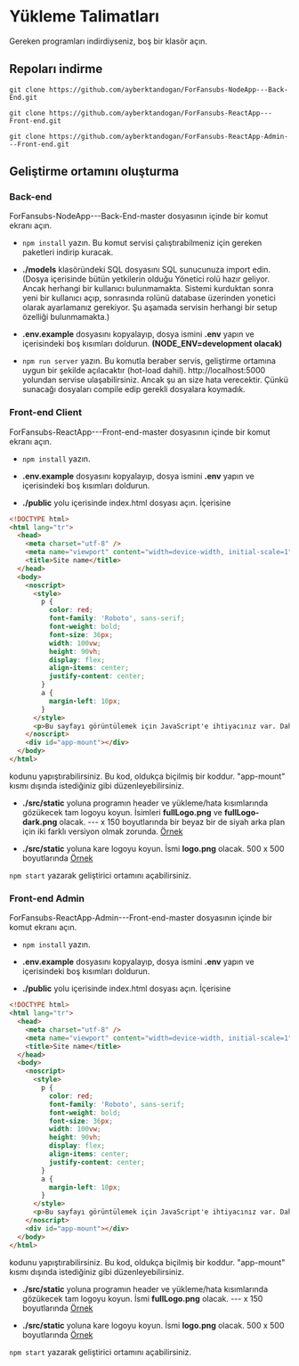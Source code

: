 # Yükleme Talimatları
Gereken programları indirdiyseniz, boş bir klasör açın.

## Repoları indirme

`git clone https://github.com/ayberktandogan/ForFansubs-NodeApp---Back-End.git`

`git clone https://github.com/ayberktandogan/ForFansubs-ReactApp---Front-end.git`

`git clone https://github.com/ayberktandogan/ForFansubs-ReactApp-Admin---Front-end.git`

## Geliştirme ortamını oluşturma

### Back-end
ForFansubs-NodeApp---Back-End-master dosyasının içinde bir komut ekranı açın. 

- `npm install` yazın. Bu komut servisi çalıştırabilmeniz için gereken paketleri indirip kuracak.

- **./models** klasöründeki SQL dosyasını SQL sunucunuza import edin. (Dosya içerisinde bütün yetkilerin olduğu Yönetici rolü hazır geliyor. Ancak herhangi bir kullanıcı bulunmamakta. Sistemi kurduktan sonra yeni bir kullanıcı açıp, sonrasında rolünü database üzerinden yonetici olarak ayarlamanız gerekiyor. Şu aşamada servisin herhangi bir setup özelliği bulunmamakta.)

- **.env.example** dosyasını kopyalayıp, dosya ismini **.env** yapın ve içerisindeki boş kısımları doldurun. **(NODE_ENV=development olacak)**

- `npm run server` yazın. Bu komutla beraber servis, geliştirme ortamına uygun bir şekilde açılacaktır (hot-load dahil). http://localhost:5000 yolundan servise ulaşabilirsiniz. Ancak şu an size hata verecektir. Çünkü sunacağı dosyaları compile edip gerekli dosyalara koymadık.

### Front-end Client
ForFansubs-ReactApp---Front-end-master dosyasının içinde bir komut ekranı açın.

- `npm install` yazın.

- **.env.example** dosyasını kopyalayıp, dosya ismini **.env** yapın ve içerisindeki boş kısımları doldurun.

- **./public** yolu içerisinde index.html dosyası açın. İçerisine 

```html
<!DOCTYPE html>
<html lang="tr">
  <head>
    <meta charset="utf-8" />
    <meta name="viewport" content="width=device-width, initial-scale=1" />
    <title>Site name</title>
  </head>
  <body>
    <noscript>
      <style>
        p {
          color: red;
          font-family: 'Roboto', sans-serif;
          font-weight: bold;
          font-size: 36px;
          width: 100vw;
          height: 90vh;
          display: flex;
          align-items: center;
          justify-content: center;
        }
        a {
          margin-left: 10px;
        }
      </style>
      <p>Bu sayfayı görüntülemek için JavaScript'e ihtiyacınız var. Daha iyi bir browser indirmek için <a href="http://outdatedbrowser.com/en" target="_blank">buraya tıklayın.</a></p>
    </noscript>
    <div id="app-mount"></div>
  </body>
</html>
```

kodunu yapıştırabilirsiniz. Bu kod, oldukça biçilmiş bir koddur. "app-mount" kısmı dışında istediğiniz gibi düzenleyebilirsiniz.

- **./src/static** yoluna programın header ve yükleme/hata kısımlarında gözükecek tam logoyu koyun. İsimleri **fullLogo.png** ve **fullLogo-dark.png** olacak. --- x 150 boyutlarında bir beyaz bir de siyah arka plan için iki farklı versiyon olmak zorunda. [Örnek](../assets/images/fullLogo-dark.png)

- **./src/static** yoluna kare logoyu koyun. İsmi **logo.png** olacak. 500 x 500 boyutlarında [Örnek](../assets/images/fullLogo.png)

`npm start` yazarak geliştirici ortamını açabilirsiniz.

### Front-end Admin
ForFansubs-ReactApp-Admin---Front-end-master dosyasının içinde bir komut ekranı açın.

- `npm install` yazın.

- **.env.example** dosyasını kopyalayıp, dosya ismini **.env** yapın ve içerisindeki boş kısımları doldurun.

- **./public** yolu içerisinde index.html dosyası açın. İçerisine 

```html
<!DOCTYPE html>
<html lang="tr">
  <head>
    <meta charset="utf-8" />
    <meta name="viewport" content="width=device-width, initial-scale=1" />
    <title>Site name</title>
  </head>
  <body>
    <noscript>
      <style>
        p {
          color: red;
          font-family: 'Roboto', sans-serif;
          font-weight: bold;
          font-size: 36px;
          width: 100vw;
          height: 90vh;
          display: flex;
          align-items: center;
          justify-content: center;
        }
        a {
          margin-left: 10px;
        }
      </style>
      <p>Bu sayfayı görüntülemek için JavaScript'e ihtiyacınız var. Daha iyi bir browser indirmek için <a href="http://outdatedbrowser.com/en" target="_blank">buraya tıklayın.</a></p>
    </noscript>
    <div id="app-mount"></div>
  </body>
</html>
```

kodunu yapıştırabilirsiniz. Bu kod, oldukça biçilmiş bir koddur. "app-mount" kısmı dışında istediğiniz gibi düzenleyebilirsiniz.

- **./src/static** yoluna programın header ve yükleme/hata kısımlarında gözükecek tam logoyu koyun. İsmi **fullLogo.png** olacak. --- x 150 boyutlarında [Örnek](../assets/images/fullLogo-light.png)

- **./src/static** yoluna kare logoyu koyun. İsmi **logo.png** olacak. 500 x 500 boyutlarında [Örnek](../assets/images/fullLogo.png)

`npm start` yazarak geliştirici ortamını açabilirsiniz.